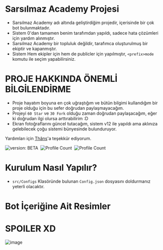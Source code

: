 # Sarsılmaz Academy Projesi

- Sarsılmaz Academy adı altında geliştirdiğim projedir, içerisinde bir çok bot bulunmaktadır.
- Sistem 0'dan tamamen benim tarafımdan yapıldı, sadece hata çözümleri için yardım alınmıştır.
- Sarsılmaz Academy bir topluluk değildir, tarafımca oluşturulmuş bir ekiptir ve kapanmıştır.
- Sistem Hem ekipler için hem de publicler için yapılmıştır, `<prefix>mode` komutu ile seçim yapabilirsiniz.

# PROJE HAKKINDA ÖNEMLİ BİLGİLENDİRME
- Proje hayatım boyuna en çok uğraştığım ve bütün bilgimi kullandığım bir proje olduğu için bu sefer doğrudan paylaşmayacağım.
- Projeyi `60 Star` ve `30 Fork` olduğu zaman doğrudan paylaşacağım, eğer ki doğrudan ilgi olursa arttırabilirim :D
- Ekran fotoğraflarını güncel tutacağım, sistem v12 ile yapıldı ama aklınıza gelebilecek çoğu sistemi bünyesinde bulunduruyor.

Yardımları için [Thâns](https://github.com/ThansEX)'a teşekkür ediyorum.

![version: BETA](https://img.shields.io/badge/Version-BETA-informational&color=yellow)&nbsp;
![Profile Count](https://komarev.com/ghpvc/?username=richardsistemler&color=blue)&nbsp;
![Profile Count](https://komarev.com/ghpvc/?username=sarsilmaz-academy&label=Project%20visits&color=red)&nbsp;


# Kurulum Nasıl Yapılır?
- `src/Configs` Klasöründe bulunan `Config.json` dosyasını doldurmanız yeterli olacaktır.
# Bot İçeriğine Ait Resimler

# SPOILER XD
![image](https://user-images.githubusercontent.com/97298322/154839557-eae1f2cf-c4ec-4241-acf4-c0bec1affa52.png)

